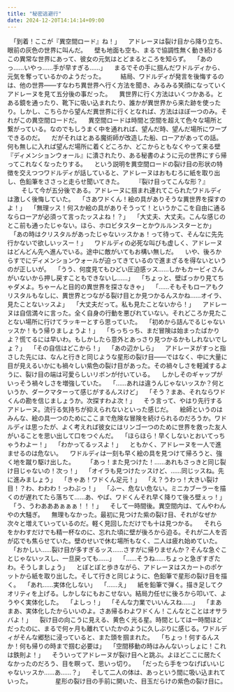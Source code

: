 ```yaml
---
title: "秘密逃避行"
date: 2024-12-20T14:14:14+09:00
---
```

　「到着！ここが『異空間ロード』ね！」
　アドレーヌは裂け目から降り立ち、眼前の灰色の世界に叫んだ。
　壁も地面も空も、まるで協調性無く動き続けるこの異常な世界にあって、彼女の元気はとどまるところを知らず。
　「あのっ……いやっ……手が早すぎる……」
　まるでその手に掴んだワドルディから、元気を奪っているかのようだった。
　
　結局、ワドルディが発言を後悔するのは、他の世界――すなわち異世界へ行く方法を聞き、みるみる笑顔になっていくアドレーヌを見て五分後の事だった。
　異世界に行く方法はいくつかある。とある鏡を通ったり、靴下に吸い込まれたり、誰かが異世界から来た跡を使ったり。しかし、こちらから望んだ異世界に行くとなれば、方法はほぼ一つのみ。それがこの異空間ロードだ。
　異空間ロードは時間と空間を超えて色々な場所と繋がっている。なのでもしうまく中を通れれば、望んだ時、望んだ場所にワープできるのだ。
　だがそれはとある魔術師が改造した船、ローアがあっての話。何も無しに入れば望んだ場所に着くどころか、どこからともなくやって来る壁『ディメンションウォール』に潰されたり、ある秘書のように元の世界にすら帰ってこれなくなったりする。
　という説明を異空間ロードの裂け目の形状の特徴を交えつつワドルディが話していると、アドレーヌはおもむろに紙を取り出し、色鉛筆をささっと走らせ聞いてきた。
　
　『裂け目ってこんな形？』
　
　そして今が五分後である。アドレーヌに掴まれ連れてこられたワドルディは激しく後悔していた。
　「さあワドくん！絵の具がありそうな異世界を探すのよ！」
　「無理ッス！何スか絵の具がありそうって！というかここを自由に通るならローアが必須って言ったッスよね！？」
　「大丈夫、大丈夫。こんな感じのとこ前も通ったじゃない。ほら、ホロビタスターとかウルルンスターとか」
　「あの時はクリスタルがあったじゃないッスかぁ！って待って、そんなに先先行かないで欲しいッスー！」
　ワドルディの必死な叫びも虚しく、アドレーヌはどんどん先へ進んでいる。途中に敵がいてもお構い無しだ。
　いや、後ろからすでにディメンションウォールが迫ってきているので進まざるを得ないというのが正しいが。
　「うう、何度見てもひどい圧迫感ッス……しかもカービィさんがいないから押し戻すこともできないし……」
　「ちょっと、壁ばっかり見てちゃダメよ。ちゃーんと目的の異世界を探さなきゃ」
　「……そもそもローアもクリスタルもなしに、異世界とつながる裂け目とか見つかるんスかね……オイラ、見たことないッスよ」
　「大丈夫だって。私も見たことないから！」
　アドレーヌは自信満々に言った。全く自身の行動を悪びれていない。それどころか見たことない場所に行けてラッキーとすら思っていた。
　「初めから詰んでるじゃないッスか！もう帰りましょうよ！」
　「ちっちっち、まだ冒険は始まったばかりよ？慌てるには早いわ。もしかしたら意外とあっさり見つかるかもしれないでしょ？」
　「その自信はどこから！」
　「あの辺かしら」
　アドレーヌがすっと指さした先には、なんと行きと同じような星形の裂け目――ではなく、中に大量に目が見えるいかにも禍々しい紫色の裂け目があった。その禍々しさを軽減するように、裂け目の端は可愛らしいリボンが付いている。
　しかしそのギャップがいっそう禍々しさを増強していた。
　「……あれは違うんじゃないッスか？何というか、ダークマターって感じがするんスけど」
　「そう？まあ、それならワドくんの勘を信じましょうか。次探すわよ次！」
　そう言って、やはり先行するアドレーヌ。流行る気持ちが抑えられないといった感じだ。
　絵師というのはみんな、絵の具一つのためにここまで危険な冒険を続けられるのだろうか。ワドルディは思ったが、よく考えれば彼女にはリンゴ一つのために世界を救った友人がいることを思い出して口をつぐんだ。
　「ほらほら！早くしないとおいてっちゃうわよー！」
　「わかってるッスよ！」
　ともかく、アドレーヌを一人で進ませるのは危ない。
　ワドルディは一刻も早く絵の具を見つけて帰ろうと、強く地を蹴り駆け出した。
　
　「あっ！また見つけた！……あれもさっきと同じ裂け目じゃないの！次っ！」
　「オイラも見つけたッスけど、……同じッスね。先に進みましょう」
　「きゃあ！ワドくん足元！」
　「え？うわっ！大きい裂け目！？わ、わわわ！っわぶっ！」
　「ふー、危ない危ない。ミニカブーラーを描くのが遅れてたら落ちて……あ、やば、ワドくんそれ早く降りて後ろ壁ぇっ！」
　「う、うわあああぁぁぁ！！！」
　そして一時間後。異空間内は、てんやわんやの大騒ぎ。
　無理もなかった。最初に見つけた紫の裂け目、それがなぜか次々と増えていっているのだ。軽く見回しただけでも十は見つかる。
　それらをかわすだけでも精一杯なのに、忘れた頃に壁が後ろから迫る。それが二人を否が応でも焦らせていた。壁のせいで休む場所もなく、二人は疲れ始めていた。
　「おかしい……裂け目が多すぎるッス……さすがに帰りませんか？そんな急ぐことじゃないッスし、一旦戻っても……」
　「……そうね……ちょっと急ぎすぎたわ。そうしましょう」
　とぼとぼと歩きながら、アドレーヌはスカートのポケットから紙を取り出した。そして行きと同じように、色鉛筆で星形の裂け目を描く。
　「あれ……実体化しない」
　「……え」
　紙を鉛筆で弾く。描き足してクオリティを上げる。しかしなにもおこせない。結局力任せに後ろから叩いて、ようやく実体化した。
　「よしっ！」
　「そんな力業でいいんスね……」
　「まあまあ、実体化したからいいのよ。さあ帰るわよワドくん！こんなとことはオサラバよ！」
　裂け目の向こうに見える、黄色く光る星。時間としては一時間ほどだったのに、まるで何ヶ月も離れていたかのように久しぶりに感じる。ワドルディがそんな郷愁に浸っていると、また頭を掴まれた。
　「ちょっ！何するんスか！何も帰りの時まで掴む必要は」
　「空間移動の時はみんないっしょに！これは鉄則よ！」
　そういってアドレーヌが裂け目へと跳ぶ。よほどここに居たくなかったのだろう、目を瞑って、思いっ切り。
　「だったら手をつなげばいいじゃないッスか……あ……？」
　そして二人の体は、あっという間に吸い込まれていった。
　
　
　星形の裂け目の手前に開いた、目玉だらけの紫色の裂け目に。
　
　
　
